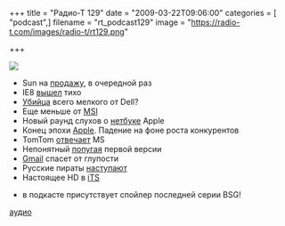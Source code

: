 +++
title = "Радио-Т 129"
date = "2009-03-22T09:06:00"
categories = [ "podcast",]
filename = "rt_podcast129"
image = "https://radio-t.com/images/radio-t/rt129.png"

+++

![](https://radio-t.com/images/radio-t/rt129.png)

- Sun на [продажу](http://www.linux.org.ru/view-message.jsp?msgid=3571479), в очередной раз
- IE8 [вышел](http://hitech.tomsk.ru/newssoftware/12045-finalnaja-versi-internet-explorer-8-oficialno.html) тихо
- [Убийца](http://www.engadget.com/2009/03/17/dell-adamo-to-also-come-in-2-699-1-4ghz-model-with-3g/) всего мелкого от Dell?
- Еще меньше от [MSI](http://hitech.tomsk.ru/newsmobile/12014-anons-netbuka-msi-wind-u110-eco.html)
- Новый раунд слухов о [нетбуке](http://www.engadget.com/2009/03/19/apple-to-partner-with-lg-on-oled-equipped-iphone-netbook/) Apple
- Конец эпохи [Apple](http://www.osnews.com/story/21148/Apple_US_Mac_Sales_Down_16_Windows_PC_Sales_up_22_). Падение на фоне роста конкурентов
- TomTom [отвечает](http://webplanet.ru/news/law/2009/03/20/tomtom_vs_microsoft.html) MS
- Непонятный [попугая](http://www.linux.org.ru/view-message.jsp?msgid=3571044) первой версии
- [Gmail](http://net.compulenta.ru/412037/) спасет от глупости
- Русские пираты [наступают](http://business.compulenta.ru/411514/)
- Настоящее HD в [iTS](http://www.crunchgear.com/2009/03/19/apple-adds-hd-to-itunes-20-for-a-movie-5-for-rental/)


* в подкасте присутствует спойлер последней серии BSG!


[аудио](https://cdn.radio-t.com/rt_podcast129.mp3)
<audio src="https://cdn.radio-t.com/rt_podcast129.mp3" preload="none"></audio>